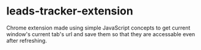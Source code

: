 # leads-tracker-extension
Chrome extension made using simple JavaScript concepts to get current window's current tab's url and save them so that they are accessable even after refreshing.

